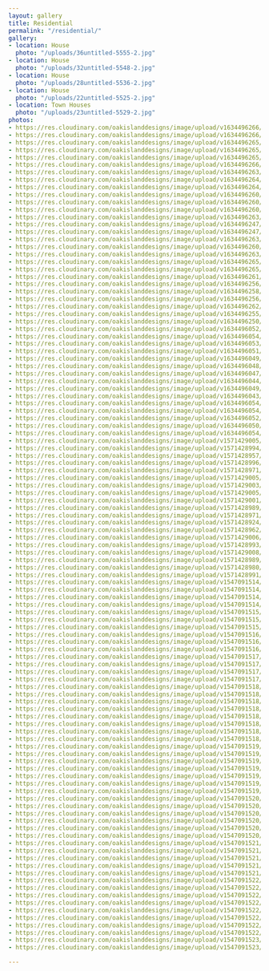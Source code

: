 ```yaml
---
layout: gallery
title: Residential
permalink: "/residential/"
gallery:
- location: House
  photo: "/uploads/36untitled-5555-2.jpg"
- location: House
  photo: "/uploads/32untitled-5548-2.jpg"
- location: House
  photo: "/uploads/28untitled-5536-2.jpg"
- location: House
  photo: "/uploads/22untitled-5525-2.jpg"
- location: Town Houses
  photo: "/uploads/23untitled-5529-2.jpg"
photos:
- https://res.cloudinary.com/oakislanddesigns/image/upload/v1634496266/inex-plastering/DSC_1808_eccbdj.jpg
- https://res.cloudinary.com/oakislanddesigns/image/upload/v1634496266/inex-plastering/DSC_1807_omdvm7.jpg
- https://res.cloudinary.com/oakislanddesigns/image/upload/v1634496265/inex-plastering/DSC_1806_ybzu8i.jpg
- https://res.cloudinary.com/oakislanddesigns/image/upload/v1634496265/inex-plastering/DSC_1805_lj31ws.jpg
- https://res.cloudinary.com/oakislanddesigns/image/upload/v1634496265/inex-plastering/DSC_1804_mni0xb.jpg
- https://res.cloudinary.com/oakislanddesigns/image/upload/v1634496266/inex-plastering/DSC_1803_czddey.jpg
- https://res.cloudinary.com/oakislanddesigns/image/upload/v1634496263/inex-plastering/DSC_1802_n20sqq.jpg
- https://res.cloudinary.com/oakislanddesigns/image/upload/v1634496264/inex-plastering/DSC_1801_qjhgvz.jpg
- https://res.cloudinary.com/oakislanddesigns/image/upload/v1634496264/inex-plastering/DSC_1800_v71epj.jpg
- https://res.cloudinary.com/oakislanddesigns/image/upload/v1634496260/inex-plastering/DSC_1799_fmi8gk.jpg
- https://res.cloudinary.com/oakislanddesigns/image/upload/v1634496260/inex-plastering/DSC_1798_swcnrk.jpg
- https://res.cloudinary.com/oakislanddesigns/image/upload/v1634496260/inex-plastering/DSC_1797_rcvlhg.jpg
- https://res.cloudinary.com/oakislanddesigns/image/upload/v1634496263/inex-plastering/DSC_1796_bczrrq.jpg
- https://res.cloudinary.com/oakislanddesigns/image/upload/v1634496247/inex-plastering/DSC_1795_mhmhtu.jpg
- https://res.cloudinary.com/oakislanddesigns/image/upload/v1634496247/inex-plastering/DSC_1794_dp7eao.jpg
- https://res.cloudinary.com/oakislanddesigns/image/upload/v1634496263/inex-plastering/DSC_1793_unyik8.jpg
- https://res.cloudinary.com/oakislanddesigns/image/upload/v1634496260/inex-plastering/DSC_1792_wqnvyv.jpg
- https://res.cloudinary.com/oakislanddesigns/image/upload/v1634496263/inex-plastering/DSC_1791_b8boaq.jpg
- https://res.cloudinary.com/oakislanddesigns/image/upload/v1634496265/inex-plastering/DSC_1790_tmrzag.jpg
- https://res.cloudinary.com/oakislanddesigns/image/upload/v1634496265/inex-plastering/DSC_1789_vi3jhn.jpg
- https://res.cloudinary.com/oakislanddesigns/image/upload/v1634496261/inex-plastering/DSC_1788_fjq2w0.jpg
- https://res.cloudinary.com/oakislanddesigns/image/upload/v1634496256/inex-plastering/DSC_1787_ua6lxi.jpg
- https://res.cloudinary.com/oakislanddesigns/image/upload/v1634496258/inex-plastering/DSC_1786_vpyp5f.jpg
- https://res.cloudinary.com/oakislanddesigns/image/upload/v1634496256/inex-plastering/DSC_1785_luhjor.jpg
- https://res.cloudinary.com/oakislanddesigns/image/upload/v1634496262/inex-plastering/DSC_1784_d7wb2e.jpg
- https://res.cloudinary.com/oakislanddesigns/image/upload/v1634496255/inex-plastering/DSC_1783_inhtio.jpg
- https://res.cloudinary.com/oakislanddesigns/image/upload/v1634496250/inex-plastering/DSC_1779_lnnn3b.jpg
- https://res.cloudinary.com/oakislanddesigns/image/upload/v1634496052/inex-plastering/DSC_1845_nlhk0w.jpg
- https://res.cloudinary.com/oakislanddesigns/image/upload/v1634496054/inex-plastering/DSC_1844_i91l1k.jpg
- https://res.cloudinary.com/oakislanddesigns/image/upload/v1634496053/inex-plastering/DSC_1842_jxeppm.jpg
- https://res.cloudinary.com/oakislanddesigns/image/upload/v1634496051/inex-plastering/DSC_1841_cxoyy2.jpg
- https://res.cloudinary.com/oakislanddesigns/image/upload/v1634496049/inex-plastering/DSC_1837_gjngyo.jpg
- https://res.cloudinary.com/oakislanddesigns/image/upload/v1634496048/inex-plastering/DSC_1833_l5tonc.jpg
- https://res.cloudinary.com/oakislanddesigns/image/upload/v1634496047/inex-plastering/DSC_1832_wqyzjb.jpg
- https://res.cloudinary.com/oakislanddesigns/image/upload/v1634496044/inex-plastering/DSC_1831_eggr7b.jpg
- https://res.cloudinary.com/oakislanddesigns/image/upload/v1634496049/inex-plastering/DSC_1830_tdmovi.jpg
- https://res.cloudinary.com/oakislanddesigns/image/upload/v1634496043/inex-plastering/DSC_1829_zjdh2d.jpg
- https://res.cloudinary.com/oakislanddesigns/image/upload/v1634496054/inex-plastering/DSC_1828_tc5b9c.jpg
- https://res.cloudinary.com/oakislanddesigns/image/upload/v1634496054/inex-plastering/DSC_1827_xy6rzo.jpg
- https://res.cloudinary.com/oakislanddesigns/image/upload/v1634496052/inex-plastering/DSC_1826_mysaqg.jpg
- https://res.cloudinary.com/oakislanddesigns/image/upload/v1634496050/inex-plastering/DSC_1825_td27vr.jpg
- https://res.cloudinary.com/oakislanddesigns/image/upload/v1634496054/inex-plastering/DSC_1824_tlobyy.jpg
- https://res.cloudinary.com/oakislanddesigns/image/upload/v1571429005/inex-plastering/C_Cric_Studios_304_of_308_aqu2db.jpg
- https://res.cloudinary.com/oakislanddesigns/image/upload/v1571428994/inex-plastering/C_Cric_Studios_294_of_308_rjwakw.jpg
- https://res.cloudinary.com/oakislanddesigns/image/upload/v1571428957/inex-plastering/C_Cric_Studios_288_of_308_tr7xhl.jpg
- https://res.cloudinary.com/oakislanddesigns/image/upload/v1571428996/inex-plastering/C_Cric_Studios_286_of_308_mdf2af.jpg
- https://res.cloudinary.com/oakislanddesigns/image/upload/v1571428971/inex-plastering/C_Cric_Studios_283_of_308_ten4vt.jpg
- https://res.cloudinary.com/oakislanddesigns/image/upload/v1571429005/inex-plastering/C_Cric_Studios_280_of_308_jqkwdr.jpg
- https://res.cloudinary.com/oakislanddesigns/image/upload/v1571429003/inex-plastering/C_Cric_Studios_276_of_308_dsffkk.jpg
- https://res.cloudinary.com/oakislanddesigns/image/upload/v1571429005/inex-plastering/C_Cric_Studios_158_of_308_sihun9.jpg
- https://res.cloudinary.com/oakislanddesigns/image/upload/v1571429001/inex-plastering/C_Cric_Studios_147_of_308_nhbm7q.jpg
- https://res.cloudinary.com/oakislanddesigns/image/upload/v1571428989/inex-plastering/C_Cric_Studios_142_of_308_pa8wgb.jpg
- https://res.cloudinary.com/oakislanddesigns/image/upload/v1571428971/inex-plastering/C_Cric_Studios_139_of_308_dy8vb0.jpg
- https://res.cloudinary.com/oakislanddesigns/image/upload/v1571428924/inex-plastering/C_Cric_Studios_136_of_308_kxzc4m.jpg
- https://res.cloudinary.com/oakislanddesigns/image/upload/v1571428962/inex-plastering/C_Cric_Studios_134_of_308_mefl6f.jpg
- https://res.cloudinary.com/oakislanddesigns/image/upload/v1571429006/inex-plastering/C_Cric_Studios_131_of_308_atv5f1.jpg
- https://res.cloudinary.com/oakislanddesigns/image/upload/v1571428993/inex-plastering/C_Cric_Studios_127_of_308_svfm1y.jpg
- https://res.cloudinary.com/oakislanddesigns/image/upload/v1571429008/inex-plastering/C_Cric_Studios_114_of_308_pz6uci.jpg
- https://res.cloudinary.com/oakislanddesigns/image/upload/v1571428989/inex-plastering/C_Cric_Studios_108_of_308_cptdfj.jpg
- https://res.cloudinary.com/oakislanddesigns/image/upload/v1571428980/inex-plastering/C_Cric_Studios_105_of_308_zem50s.jpg
- https://res.cloudinary.com/oakislanddesigns/image/upload/v1571428991/inex-plastering/C_Cric_Studios_100_of_308_vkun04.jpg
- https://res.cloudinary.com/oakislanddesigns/image/upload/v1547091514/inex-plastering/residential/residential_00004.jpg
- https://res.cloudinary.com/oakislanddesigns/image/upload/v1547091514/inex-plastering/residential/residential_00003.jpg
- https://res.cloudinary.com/oakislanddesigns/image/upload/v1547091514/inex-plastering/residential/residential_00002.jpg
- https://res.cloudinary.com/oakislanddesigns/image/upload/v1547091514/inex-plastering/residential/residential_00000.jpg
- https://res.cloudinary.com/oakislanddesigns/image/upload/v1547091515/inex-plastering/residential/residential_00007.jpg
- https://res.cloudinary.com/oakislanddesigns/image/upload/v1547091515/inex-plastering/residential/residential_00006.jpg
- https://res.cloudinary.com/oakislanddesigns/image/upload/v1547091515/inex-plastering/residential/residential_00001.jpg
- https://res.cloudinary.com/oakislanddesigns/image/upload/v1547091516/inex-plastering/residential/residential_00011.jpg
- https://res.cloudinary.com/oakislanddesigns/image/upload/v1547091516/inex-plastering/residential/residential_00010.jpg
- https://res.cloudinary.com/oakislanddesigns/image/upload/v1547091516/inex-plastering/residential/residential_00009.jpg
- https://res.cloudinary.com/oakislanddesigns/image/upload/v1547091517/inex-plastering/residential/residential_00014.jpg
- https://res.cloudinary.com/oakislanddesigns/image/upload/v1547091517/inex-plastering/residential/residential_00013.jpg
- https://res.cloudinary.com/oakislanddesigns/image/upload/v1547091517/inex-plastering/residential/residential_00012.jpg
- https://res.cloudinary.com/oakislanddesigns/image/upload/v1547091517/inex-plastering/residential/residential_00008.jpg
- https://res.cloudinary.com/oakislanddesigns/image/upload/v1547091518/inex-plastering/residential/residential_00023.jpg
- https://res.cloudinary.com/oakislanddesigns/image/upload/v1547091518/inex-plastering/residential/residential_00022.jpg
- https://res.cloudinary.com/oakislanddesigns/image/upload/v1547091518/inex-plastering/residential/residential_00020.jpg
- https://res.cloudinary.com/oakislanddesigns/image/upload/v1547091518/inex-plastering/residential/residential_00019.jpg
- https://res.cloudinary.com/oakislanddesigns/image/upload/v1547091518/inex-plastering/residential/residential_00017.jpg
- https://res.cloudinary.com/oakislanddesigns/image/upload/v1547091518/inex-plastering/residential/residential_00016.jpg
- https://res.cloudinary.com/oakislanddesigns/image/upload/v1547091518/inex-plastering/residential/residential_00015.jpg
- https://res.cloudinary.com/oakislanddesigns/image/upload/v1547091518/inex-plastering/residential/residential_00005.jpg
- https://res.cloudinary.com/oakislanddesigns/image/upload/v1547091519/inex-plastering/residential/residential_00029.jpg
- https://res.cloudinary.com/oakislanddesigns/image/upload/v1547091519/inex-plastering/residential/residential_00028.jpg
- https://res.cloudinary.com/oakislanddesigns/image/upload/v1547091519/inex-plastering/residential/residential_00027.jpg
- https://res.cloudinary.com/oakislanddesigns/image/upload/v1547091519/inex-plastering/residential/residential_00026.jpg
- https://res.cloudinary.com/oakislanddesigns/image/upload/v1547091519/inex-plastering/residential/residential_00025.jpg
- https://res.cloudinary.com/oakislanddesigns/image/upload/v1547091519/inex-plastering/residential/residential_00024.jpg
- https://res.cloudinary.com/oakislanddesigns/image/upload/v1547091519/inex-plastering/residential/residential_00021.jpg
- https://res.cloudinary.com/oakislanddesigns/image/upload/v1547091520/inex-plastering/residential/residential_00035.jpg
- https://res.cloudinary.com/oakislanddesigns/image/upload/v1547091520/inex-plastering/residential/residential_00033.jpg
- https://res.cloudinary.com/oakislanddesigns/image/upload/v1547091520/inex-plastering/residential/residential_00032.jpg
- https://res.cloudinary.com/oakislanddesigns/image/upload/v1547091520/inex-plastering/residential/residential_00031.jpg
- https://res.cloudinary.com/oakislanddesigns/image/upload/v1547091520/inex-plastering/residential/residential_00030.jpg
- https://res.cloudinary.com/oakislanddesigns/image/upload/v1547091520/inex-plastering/residential/residential_00018.jpg
- https://res.cloudinary.com/oakislanddesigns/image/upload/v1547091521/inex-plastering/residential/residential_00039.jpg
- https://res.cloudinary.com/oakislanddesigns/image/upload/v1547091521/inex-plastering/residential/residential_00038.jpg
- https://res.cloudinary.com/oakislanddesigns/image/upload/v1547091521/inex-plastering/residential/residential_00037.jpg
- https://res.cloudinary.com/oakislanddesigns/image/upload/v1547091521/inex-plastering/residential/residential_00036.jpg
- https://res.cloudinary.com/oakislanddesigns/image/upload/v1547091521/inex-plastering/residential/residential_00034.jpg
- https://res.cloudinary.com/oakislanddesigns/image/upload/v1547091522/inex-plastering/residential/residential_00048.jpg
- https://res.cloudinary.com/oakislanddesigns/image/upload/v1547091522/inex-plastering/residential/residential_00047.jpg
- https://res.cloudinary.com/oakislanddesigns/image/upload/v1547091522/inex-plastering/residential/residential_00046.jpg
- https://res.cloudinary.com/oakislanddesigns/image/upload/v1547091522/inex-plastering/residential/residential_00045.jpg
- https://res.cloudinary.com/oakislanddesigns/image/upload/v1547091522/inex-plastering/residential/residential_00044.jpg
- https://res.cloudinary.com/oakislanddesigns/image/upload/v1547091522/inex-plastering/residential/residential_00042.jpg
- https://res.cloudinary.com/oakislanddesigns/image/upload/v1547091522/inex-plastering/residential/residential_00041.jpg
- https://res.cloudinary.com/oakislanddesigns/image/upload/v1547091522/inex-plastering/residential/residential_00040.jpg
- https://res.cloudinary.com/oakislanddesigns/image/upload/v1547091523/inex-plastering/residential/residential_00049.jpg
- https://res.cloudinary.com/oakislanddesigns/image/upload/v1547091523/inex-plastering/residential/residential_00043.jpg

---
```

